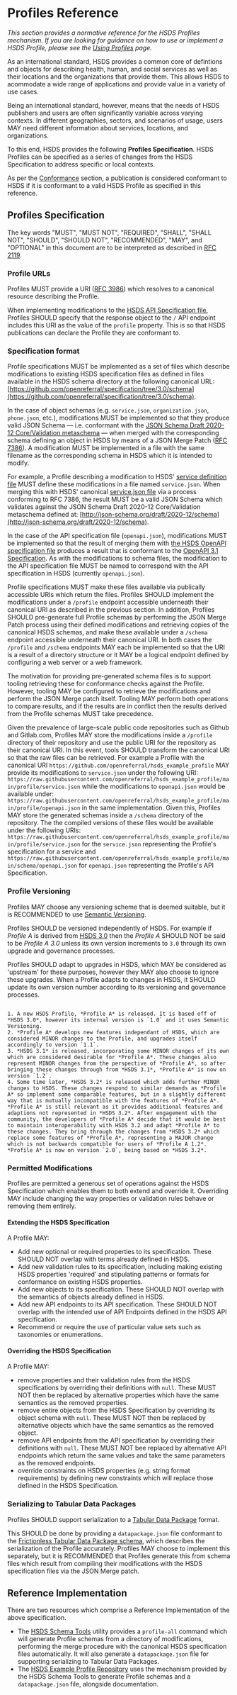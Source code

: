Profiles Reference
==================

*This section provides a normative reference for the HSDS Profiles mechanism. If you are looking for guidance on how to use or implement a HSDS Profile, please see the [Using Profiles](using_profiles) page.*


As an international standard, HSDS provides a common core of defintions and objects for describing health, human, and social services as well as their locations and the organizations that provide them. This allows HSDS to acommodate a wide range of applications and provide value in a variety of use cases.

Being an international standard, however, means that the needs of HSDS publishers and users are often significantly variable across varying contexts. In different geographies, sectors, and scenarios of usage, users MAY need different information about services, locations, and organizations.

To this end, HSDS provides the following **Profiles Specification**. HSDS Profiles can be specified as a series of changes from the HSDS Specification to address specific or local contexts.

As per the [Conformance](conformance) section, a publication is considered conformant to HSDS if it is conformant to a valid HSDS Profile as specified in this reference.

## Profiles Specification

The key words "MUST", "MUST NOT", "REQUIRED", "SHALL", "SHALL NOT", "SHOULD", "SHOULD NOT", "RECOMMENDED",  "MAY", and "OPTIONAL" in this document are to be interpreted as described in [RFC 2119](https://datatracker.ietf.org/doc/html/rfc2119).

### Profile URLs

Profiles MUST provide a URI ([RFC 3986](https://www.rfc-editor.org/rfc/rfc3986)) which resolves to a canonical resource describing the Profile.

When implementing modifications to the [HSDS API Specification file](https://github.com/openreferral/specification/blob/3.0/schema/openapi.json), Profiles SHOULD specify that the response object to the `/` API endpoint includes this URI as the value of the `profile` property. This is so that HSDS publications can declare the Profile they are conformant to.

### Specification format

Profile specifications MUST be implemented as a set of files which describe modifications to existing HSDS specification files as defined in files available in the HSDS schema directory at the following canonical URL: [https://github.com/openreferral/specification/tree/3.0/schema](https://github.com/openreferral/specification/tree/3.0/schema). 

In the case of object schemas (e.g. `service.json`, `organization.json`, `phone.json`, etc.), modifications MUST be implemented so that they produce valid JSON Schema &mdash; i.e. conformant with the [JSON Schema Draft 2020-12 Core/Validation metaschema](https://json-schema.org/specification-links.html#2020-12) &mdash; when merged with the corresponding schema defining an object in HSDS by means of a JSON Merge Patch ([RFC 7386](https://datatracker.ietf.org/doc/html/rfc7386)). A modification MUST be implemented in a file with the same filename as the corresponding schema in HSDS which it is intended to modify.

For example, a Profile describing a modification to HSDS' [service definition file](https://github.com/openreferral/specification/blob/3.0/schema/service.json) MUST define these modifications in a file named `service.json`. When merging this with HSDS' canonical [service.json file](https://raw.githubusercontent.com/openreferral/specification/3.0/schema/service.json) via a process conforming to RFC 7386, the result MUST be a valid JSON Schema which validates against the JSON Schema Draft 2020-12 Core/Validation metaschema defined at: [http://json-schema.org/draft/2020-12/schema](http://json-schema.org/draft/2020-12/schema).

In the case of the API specification file (`openapi.json`), modifications MUST be implemented so that the result of merging them with [the HSDS OpenAPI specification file](https://github.com/openreferral/specification/blob/3.0/schema/openapi.json) produces a result that is conformant to the [OpenAPI 3.1 Specification](https://spec.openapis.org/oas/latest.html#version-3-1-0). As with the modifications to schema files, the modification to the API specification file MUST be named to correspond with the API specification in HSDS (currently `openapi.json`).

Profile specifications MUST make these files available via publically accessible URIs which return the files. Profiles SHOULD implement the modifications under a `/profile` endpoint accessible underneath their canonical URI as described in the previous section. In addition, Profiles SHOULD pre-generate full Profile schemas by performing the JSON Merge Patch process using their defined modifications and retrieving copies of the canonical HSDS schemas, and make these available under a `/schema` endpoint accessible underneath their canonical URI. In both cases the `/profile` and `/schema` endpoints  MAY each be implemented so that the URI is a result of a directory structure or it MAY be a logical endpoint defined by configuring a web server or a web framework.

The motivation for providing pre-generated schema files is to support tooling retrieving these for conformance checks against the Profile. However, tooling MAY be configured to retrieve the modifications and perform the JSON Merge patch itself. Tooling MAY perform both operations to compare results, and if the results are in conflict then the results derived from the Profile schemas MUST take precedence.

Given the prevalence of large-scale public code repositories such as Github and Gitlab.com, Profiles MAY store the modifications inside a `/profile` directory of their repository and use the public URI for the repository as their canonical URI. In this event, tools SHOULD transform the canonical URI so that the raw files can be retrieved. For example a Profile with the canonical URI `https://github.com/openreferral/hsds_example_profile` MAY provide its modifications to `service.json` under the following URI: `https://raw.githubusercontent.com/openreferral/hsds_example_profile/main/profile/service.json` while the modifications to `openapi.json` would be available under: `https://raw.githubusercontent.com/openreferral/hsds_example_profile/main/profile/openapi.json` in the same implementation. Given this, Profiles MAY store the generated schemas inside a `/schema` directory of the repository. The the compiled versions of these files would be available under the following URIs: `https://raw.githubusercontent.com/openreferral/hsds_example_profile/main/profile/service.json` for the `service.json` representing the Profile's specification for a service and `https://raw.githubusercontent.com/openreferral/hsds_example_profile/main/schema/openapi.json` for `openapi.json` representing the Profile's API Specification.


### Profile Versioning

Profiles MAY choose any versioning scheme that is deemed suitable, but it is RECOMMENDED to use [Semantic Versioning](https://semver.org/spec/v2.0.0.html).

Profiles SHOULD be versioned independently of HSDS. For example if *Profile A* is derived from [HSDS 3.0](https://github.com/openreferral/specification/releases/tag/v3.0) then the *Profile A* SHOULD NOT be said to be *Profile A 3.0* unless its own version increments to `3.0` through its own upgrade and governance processes.

Profiles SHOULD adapt to upgrades in HSDS, which MAY be considered as 'upstream' for these purposes, however they MAY also choose to ignore these upgrades. When a Profile adapts to changes in HSDS, it SHOULD update its own version number according to its versioning and governance processes.

```{admonition} Worked Example:

1. A new HSDS Profile, *Profile A* is released. It is based off of *HSDS 3.0*, however its internal version is `1.0` and it uses Semantic Versioning.
2. *Profile A* develops new features independant of HSDS, which are considered MINOR changes to the Profile, and upgrades itself accordingly to version `1.1`.
3. *HSDS 3.1* is released, incorporating some MINOR changes of its own which are considered desirable for *Profile A*. These changes also represent MINOR changes from the perspective of *Profile A*, so after bringing these changes through from *HSDS 3.1*, *Profile A* is now on version `1.2`.
4. Some time later, *HSDS 3.2* is released which adds further MINOR changes to HSDS. These changes respond to similar demands as *Profile A* so implement some comparable features, but in a slightly different way that is mutually incompatible with the features of *Profile A*. *Profile A* is still relevant as it provides additional features and adaptions not represented in *HSDS 3.2*. After engagement with the community, the developers of *Profile A* decide that it would be best to maintain interoperability with HSDS 3.2 and adapt *Profile A* to these changes. They bring through the changes from *HSDS 3.2* which replace some features of *Profile A*, representing a MAJOR change which is not backwards compatible for users of *Profile A 1.2*. *Profile A* is now on version `2.0`, being based on *HSDS 3.2*.

```

### Permitted Modifications

Profiles are permitted a generous set of operations against the HSDS Specification which enables them to both extend and override it. Overriding MAY include changing the way properties or validation rules behave or removing them entirely.

#### Extending the HSDS Specification

A Profile MAY:

* Add new optional or required properties to its specification. These SHOULD NOT overlap with terms already defined in HSDS.
* Add new validation rules to its specification, including making existing HSDS properties 'required' and stipulating patterns or formats for conformance on existing HSDS properties.
* Add new objects to its specification. These SHOULD NOT overlap with the semantics of objects already defined in HSDS.
* Add new API endpoints to its API specification. These SHOULD NOT overlap with the intended use of API Endpoints defined in the HSDS API specification.
* Recommend or require the use of particular value sets such as taxonomies or enumerations.

#### Overriding the HSDS Specification

A Profile MAY:

* remove properties and their validation rules from the HSDS specifications by overriding their definitions with `null`. These MUST NOT then be replaced by alternative properties which have the same semantics as the removed properties.
* remove entire objects from the HSDS Specification by overriding its object schema with `null`. These MUST NOT then be replaced by alternative objects which have the same semantics as the removed object.
* remove API endpoints from the API specification by overriding their definitions with `null`. These MUST NOT bee replaced by alternative API endpoints which return the same values and take the same parameters as the removed endpoints.
* override constraints on HSDS properties (e.g. string format requirements) by defining new constraints which will replace those defined in the HSDS Specification.

### Serializing to Tabular Data Packages

Profiles SHOULD support serialization to a [Tabular Data Package](https://specs.frictionlessdata.io/tabular-data-package/#specification) format.

This SHOULD be done by providing a `datapackage.json` file conformant to the [Frictionless Tabular Data Package schema](https://specs.frictionlessdata.io/schemas/tabular-data-package.json), which describes the serialization of the Profile accurately. Profiles MAY choose to implement this separately, but it is RECOMMENDED that Profiles generate this from schema files which result from compiling their modifications with the HSDS specification files via the JSON Merge patch.

## Reference Implementation

There are two resources which comprise a Reference Implementation of the above specification.

* The [HSDS Schema Tools](https://github.com/openreferral/hsds_schema_tools/tree/main) utility provides a `profile-all` command which will generate Profile schemas from a directory of modifications, performing the merge procedure with the canonical HSDS specification files automatically. It will also generate a `datapackage.json` file for supporting serializing to Tabular Data Packages.
* The [HSDS Example Profile Repository](https://github.com/openreferral/hsds_example_profile) uses the mechanism provided by the HSDS Schema Tools to generate Profile schemas and a `datapackage.json` file, alongside documentation.
